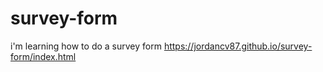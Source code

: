 # survey-form
i'm learning how to do a survey form
https://jordancv87.github.io/survey-form/index.html
